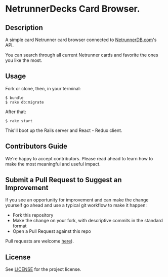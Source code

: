 # NetrunnerDecks Card Browser.

## Description

A simple card Netrunner card browser connected to [NetrunnerDB.com](https://netrunnerdb.com/)'s API.

You can search through all current Netrunner cards and favorite the ones you like the most.  

## Usage

Fork or clone, then, in your terminal:

```
$ bundle
$ rake db:migrate
```

After that:

```
$ rake start
```

This'll boot up the Rails server and React - Redux client.

## Contributors Guide

We're happy to accept contributors. Please read ahead to learn how to make the most meaningful and useful impact.

## Submit a Pull Request to Suggest an Improvement

If you see an opportunity for improvement and can make the change yourself go ahead and use a typical git workflow to make it happen:

* Fork this repository
* Make the change on your fork, with descriptive commits in the standard format
* Open a Pull Request against this repo

Pull requests are welcome [here](https://github.com/rjcolmed/netrunner-browser)).

## License

See [LICENSE](https://github.com/rjcolmed/netrunner-browser/blob/master/LICENSE) for the project license.